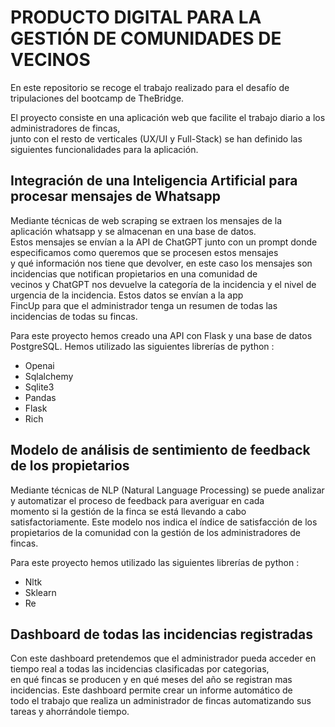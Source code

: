 # PRODUCTO DIGITAL PARA LA GESTIÓN DE COMUNIDADES DE VECINOS

En este repositorio se recoge el trabajo realizado para el desafío de tripulaciones del bootcamp de TheBridge.<br>

El proyecto consiste en una aplicación web que facilite el trabajo diario a los administradores de fincas,<br>
junto con el resto de verticales (UX/UI y Full-Stack) se han definido las siguientes funcionalidades para la aplicación.<br>


## Integración de una Inteligencia Artificial para procesar mensajes de Whatsapp <br>
Mediante técnicas de web scraping se extraen los mensajes de la aplicación whatsapp y se almacenan en una base de datos.<br> 
Estos mensajes se envían a la API de ChatGPT junto con un prompt donde especificamos como queremos que se procesen estos mensajes<br> 
y qué información nos tiene que devolver, en este caso los mensajes son incidencias que notifican propietarios en una comunidad de<br> 
vecinos y ChatGPT nos devuelve la categoría de la incidencia y el nivel de urgencia de la incidencia. Estos datos se envían a la app<br>
FincUp para que el administrador tenga un resumen de todas las incidencias de todas su fincas.<br>

Para este proyecto hemos creado una API con Flask y una base de datos PostgreSQL. Hemos utilizado las siguientes librerías de python : <br>
- Openai                     
- Sqlalchemy        
- Sqlite3 
- Pandas
- Flask
- Rich

## Modelo de análisis de sentimiento de feedback de los propietarios <br>
Mediante técnicas de NLP (Natural Language Processing) se puede analizar y automatizar el proceso de feedback para averiguar en cada<br>
momento si la gestión de la finca se está llevando a cabo satisfactoriamente. Este modelo nos indica el índice de satisfacción de los<br>
propietarios de la comunidad con la gestión de los administradores de fincas.<br>

Para este proyecto hemos utilizado las siguientes librerías de python : <br> 
- Nltk
- Sklearn
- Re

## Dashboard de todas las incidencias registradas<br>
Con este dashboard pretendemos que el administrador pueda acceder en tiempo real a todas las incidencias clasificadas por categorias,<br> 
en qué fincas se producen y en qué meses del año se registran mas incidencias. Este dashboard permite crear un informe automático de<br> 
todo el trabajo que realiza un administrador de fincas automatizando sus tareas y ahorrándole tiempo.<br>
